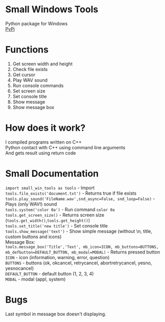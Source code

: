 # Small Windows Tools
Python package for Windows<br />
[PyPi](https://pypi.org/project/small-win-tools/)
# Functions
1) Get screen width and height<br />
2) Check file exists<br />
3) Get cursor<br />
4) Play WAV sound<br />
5) Run console commands<br />
6) Set screen size<br />
7) Set console title<br />
8) Show message<br />
9) Show message box
# How does it work?
I compiled programs written on C++<br />
Python contact with C++ using command line arguments<br />
And gets result using return code
# Small Documentation
```import small_win_tools as tools``` - Import<br />
```tools.file_exists('document.txt')``` - Returns true if file exists<br />
```tools.play_sound('FileName.wav',snd_async=False, snd_loop=False)``` - Plays (only WAV!) sound<br />
```tools.system('color 0a')``` - Run command ```color 0a```<br />
```tools.get_screen_size()``` - Returns screen size (```tools.get_width()```,```tools.get_height()```)<br />
```tools.set_title('new title')``` -  Set console title<br />
```tools.show_message('text')``` - Show simple message (without \n, title, custom buttons and icons)<br />
Message Box:<br />
```tools.message_box('Title','Text', mb_icon=ICON, mb_buttons=BUTTONS, mb_defbutton=DEFAULT_BUTTON, mb_modal=MODAL)``` - Returns pressed button<br />
```ICON``` - icon (information, warning, error, question)<br />
```BUTTONS``` - buttons (ok, okcancel, retrycancel, abortretrycancel, yesno, yesnocancel)<br />
```DEFAULT_BUTTON``` - default button (1, 2, 3, 4)<br />
```MODAL``` - modal (appl, system)
# Bugs
Last symbol in message box doesn't displaying.
